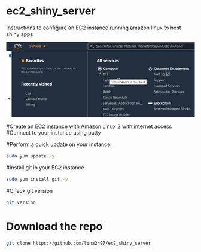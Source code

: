 # ec2_shiny_server
Instructions to configure an EC2 instance running amazon linux to host shiny apps

![](https://github.com/lina2497/ec2_shiny_server/blob/main/images/EC2.png)

#Create an EC2 instance with Amazon Linux 2 with internet access
#Connect to your instance using putty
 
#Perform a quick update on your instance:
```bash
sudo yum update -y
```
 
#Install git in your EC2 instance
```bash
sudo yum install git -y
```
 
#Check git version
```bash
git version
```

# Download the repo
```bash
git clone https://github.com/lina2497/ec2_shiny_server
```


